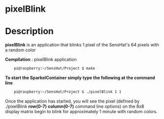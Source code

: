 # pixelBlink

# Description
**pixelBlink** is an application that blinks 1 pixel of the SensHat's 64 pixels with a random color

**Compilation** : pixelBlink application
```bash
    pi@raspberry:~/SensHat/Project $ make
```

**To start the SparkelContainer simply type the following at the command line**
```bash
    pi@raspberry:~/SensHat/Project $ ./pixelBlink 1 1
```

Once the application has started, you will see the pixel (defined by ./pixelBlink **row(0-7)** **column(0-7)** command line options) on the 8x8 display matrix begin to blink for approximately 1 minute with random colors.
